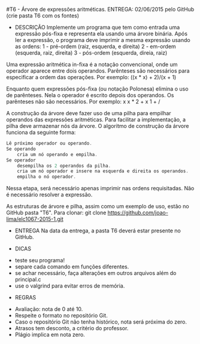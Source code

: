 #T6 - Árvore de expressões aritméticas.
ENTREGA: 02/06/2015 pelo GitHub (crie pasta T6 com os fontes)

* DESCRIÇÃO
Implemente um programa que tem como entrada uma expressão pós-fixa 
e representa ela usando uma árvore binária. Após ler a expressão,
o programa deve imprimir a mesma expressão usando as ordens:
1 - pré-ordem (raiz, esquerda, e direita)
2 - em-ordem (esquerda, raiz, direita)
3 - pós-ordem (esquerda, direia, raiz)

Uma expressão aritmética in-fixa é a notação convencional, onde um operador
aparece entre dois operandos. Parênteses são necessários para especificar a
ordem das operações. Por exemplo:
((x * x) + 2)/(x + 1)

Enquanto quem expressões pós-fixa (ou notação Polonesa) elimina o uso de parênteses.
Nela o operador é escrito depois dos operandos. Os parênteses não são necessários.
Por exemplo:
x x * 2 + x 1 + /

A construção da árvore deve fazer uso de uma pilha para empilhar operandos das
expressões aritméticas. Para facilitar a implementação, a pilha deve armazenar
nós da árvore. O algoritmo de construção da árvore funciona da seguinte forma:
```C
Lê próximo operador ou operando.
Se operando
	cria um nó operando e empilha.
Se operador
	desempilha os 2 operandos da pilha.
	cria um nó operador e insere na esquerda e direita os operandos.
	empilha o nó operador.
```
Nessa etapa, será necessário apenas imprimir nas ordens requisitadas. Não é
necessário resolver a expressão. 

As estruturas de árvore e pilha, assim como um exemplo de uso, estão no GitHub
pasta "T6". Para clonar:
git clone https://github.com/joao-lima/elc1067-2015-1.git

* ENTREGA
Na data da entrega, a pasta T6 deverá estar presente no GitHub.

* DICAS
- teste seu programa!
- separe cada comando em funções diferentes.
- se achar necessário, faça alterações em outros arquivos além do principal.c
- use o valgrind para evitar erros de memória.

* REGRAS
- Avaliação: nota de 0 até 10.
- Respeite o formato no repositório Git.
- Caso o repositório Git não tenha histórico, nota será próxima do zero.
- Atrasos tem desconto, a critério do professor.
- Plágio implica em nota zero.
